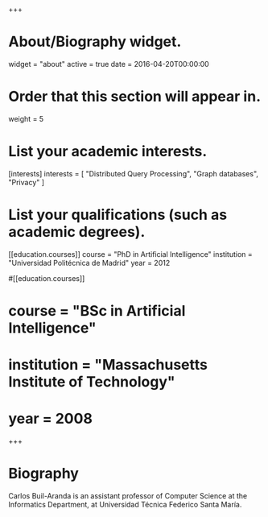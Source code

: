 +++
# About/Biography widget.
widget = "about"
active = true
date = 2016-04-20T00:00:00

# Order that this section will appear in.
weight = 5

# List your academic interests.
[interests]
  interests = [
    "Distributed Query Processing",
    "Graph databases",
    "Privacy"
  ]

# List your qualifications (such as academic degrees).
[[education.courses]]
  course = "PhD in Artificial Intelligence"
  institution = "Universidad Politécnica de Madrid"
  year = 2012


#[[education.courses]]
#  course = "BSc in Artificial Intelligence"
#  institution = "Massachusetts Institute of Technology"
#  year = 2008
 
+++

# Biography

Carlos Buil-Aranda is an assistant professor of Computer Science at the Informatics Department, at Universidad Técnica Federico Santa María. 

